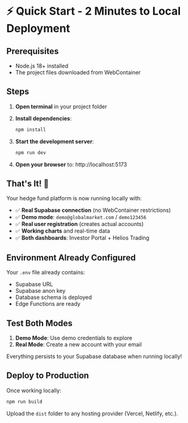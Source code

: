 # ⚡ Quick Start - 2 Minutes to Local Deployment

## Prerequisites
- Node.js 18+ installed
- The project files downloaded from WebContainer

## Steps

1. **Open terminal** in your project folder

2. **Install dependencies**:
   ```bash
   npm install
   ```

3. **Start the development server**:
   ```bash
   npm run dev
   ```

4. **Open your browser** to: http://localhost:5173

## That's It! 🎉

Your hedge fund platform is now running locally with:

- ✅ **Real Supabase connection** (no WebContainer restrictions)
- ✅ **Demo mode**: `demo@globalmarket.com` / `demo123456`
- ✅ **Real user registration** (creates actual accounts)
- ✅ **Working charts** and real-time data
- ✅ **Both dashboards**: Investor Portal + Helios Trading

## Environment Already Configured

Your `.env` file already contains:
- Supabase URL
- Supabase anon key
- Database schema is deployed
- Edge Functions are ready

## Test Both Modes

1. **Demo Mode**: Use demo credentials to explore
2. **Real Mode**: Create a new account with your email

Everything persists to your Supabase database when running locally!

## Deploy to Production

Once working locally:
```bash
npm run build
```

Upload the `dist` folder to any hosting provider (Vercel, Netlify, etc.).